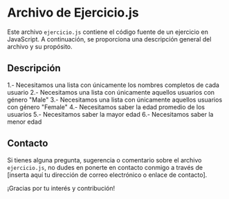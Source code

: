 # Archivo de Ejercicio.js

Este archivo `ejercicio.js` contiene el código fuente de un ejercicio en JavaScript. A continuación, se proporciona una descripción general del archivo y su propósito.

## Descripción

1.- Necesitamos una lista con únicamente los nombres completos de cada usuario
2.- Necesitamos una lista con únicamente aquellos usuarios con género "Male"
3.- Necesitamos una lista con únicamente aquellos usuarios con género "Female"
4.- Necesitamos saber la edad promedio de los usuarios
5.- Necesitamos saber la mayor edad
6.- Necesitamos saber la menor edad

## Contacto

Si tienes alguna pregunta, sugerencia o comentario sobre el archivo `ejercicio.js`, no dudes en ponerte en contacto conmigo a través de [inserta aquí tu dirección de correo electrónico o enlace de contacto].

¡Gracias por tu interés y contribución!
